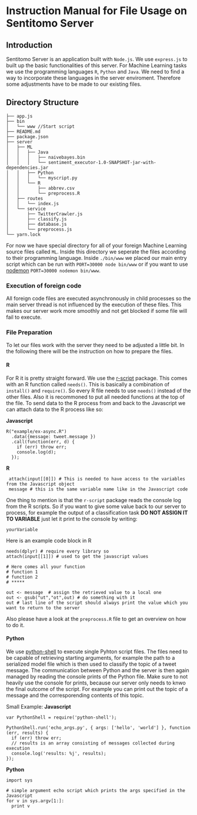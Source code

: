 # Instruction Manual for File Usage on Sentitomo Server


## Introduction

Sentitomo Server is an application built with `Node.js`. We use `express.js` to built up the basic functionalities of this server. For Machine Learning tasks we use the programming languages `R`, `Python` and `Java`. We need to find a way to incorporate these languages in the server enviroment. Therefore some adjustments have to be made to our existing files.

## Directory Structure
```
├── app.js  
├── bin
│   └── www //Start script
├── README.md
├── package.json
├── server
│   ├── ML
│   │   ├── Java
│   │   │   ├── naivebayes.bin
│   │   │   └── sentiment_executor-1.0-SNAPSHOT-jar-with-dependencies.jar
│   │   ├── Python
│   │   │   └── myscript.py
│   │   └── R
│   │       ├── abbrev.csv
│   │       └── preprocess.R
│   ├── routes
│   │   └── index.js
│   └── service
│       ├── TwitterCrawler.js
│       ├── classify.js
│       ├── database.js
│       └── preprocess.js
└── yarn.lock
```

For now we have special directory for all of your foreign Machine Learning source files called `ML`. Inside this directory we seperate the files according to their programming language. Inside `./bin/www` we placed our main entry script which can be run with `PORT=30000 node bin/www` or if you want to use [nodemon](https://github.com/remy/nodemon) `PORT=30000 nodemon bin/www`.

### Execution of foreign code
All foreign code files are executed asynchronously in child processes so the main server thread is not influenced by the execution of these files. This makes our server work more smoothly and not get blocked if some file will fail to execute. 

### File Preparation 
To let our files work with the server they need to be adjusted a little bit. In the following there will be the instruction on how to prepare the files. 

#### R
For R it is pretty straight forward. We use the [r-script](https://github.com/joshkatz/r-script) package. This comes with an R function called `needs()`. This is basically a combination of `install()` and `require()`. So every R file needs to use `needs()` instead of the other files. Also it is recommoned to put all needed functions at the top of the file. To send data to the R process from and back to the Javascript we can attach data to the R process like so: 

**Javascript**
```
R("example/ex-async.R")
  .data({message: tweet.message })
  .call(function(err, d) {
    if (err) throw err;
    console.log(d);
  });
```
**R**
```
 attach(input[[0]]) # This is needed to have access to the variables from the Javascript object
 message # this is the same variable name like in the Javascript code
 ```

One thing to mention is that the `r-script` package reads the console log from the R scripts. So if you want to give some value back to our server to process, for example the output of a classification task **DO NOT ASSIGN IT TO VARIABLE** just let it print to the console by writing:
```
yourVariable
```

Here is an example code block in R
```
needs(dplyr) # require every library so
attach(input[[1]]) # used to get the javascript values

# Here comes all your function
# function 1
# function 2
# *****

out <- message  # assign the retrieved value to a local one
out <- gsub("ut","ot",out) # do something with it
out # last line of the script should always print the value which you want to return to the server
```

Also please have a look at the `preprocess.R` file to get an overview on how to do it.


#### Python
 We use [python-shell](https://github.com/extrabacon/python-shell) to execute single Pyhton script files. The files need to be capable of retrieving starting arguments, for example the path to a serialized model file which is then used to classify the topic of a tweet message. The communication between Python and the server is then again managed by reading the console prints of the Python file. Make sure to not heavily use the console for prints, because our server only needs to knwo the final outcome of the script. For example you can print out the topic of a message and the corresporending contents of this topic. 

Small Example:
**Javascript**
```
var PythonShell = require('python-shell');

PythonShell.run('echo_args.py', { args: ['hello', 'world'] }, function (err, results) {
  if (err) throw err;
  // results is an array consisting of messages collected during execution
  console.log('results: %j', results);
});
```

**Python**
```
import sys

# simple argument echo script which prints the args specified in the Javascript
for v in sys.argv[1:]: 
  print v
```

